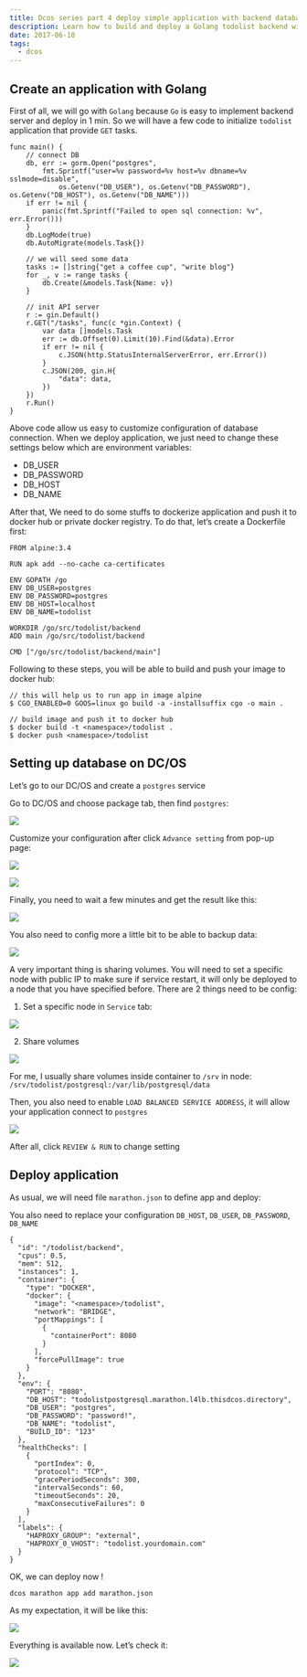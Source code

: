 ```yaml
---
title: Dcos series part 4 deploy simple application with backend database
description: Learn how to build and deploy a Golang todolist backend with PostgreSQL on DC/OS using Docker, including database setup, Dockerfile creation, and Marathon deployment configuration.
date: 2017-06-10
tags:
  - dcos
---
```


## Create an application with Golang

First of all, we will go with `Golang` because `Go` is easy to implement backend server and deploy in 1 min. So we will have a few code to initialize `todolist` application that provide `GET` tasks.

```plain_text
func main() {
    // connect DB
    db, err := gorm.Open("postgres",
        fmt.Sprintf("user=%v password=%v host=%v dbname=%v sslmode=disable",
            os.Getenv("DB_USER"), os.Getenv("DB_PASSWORD"), os.Getenv("DB_HOST"), os.Getenv("DB_NAME")))
    if err != nil {
        panic(fmt.Sprintf("Failed to open sql connection: %v", err.Error()))
    }
    db.LogMode(true)
    db.AutoMigrate(models.Task{})

    // we will seed some data
    tasks := []string{"get a coffee cup", "write blog"}
    for _, v := range tasks {
        db.Create(&models.Task{Name: v})
    }

    // init API server
    r := gin.Default()
    r.GET("/tasks", func(c *gin.Context) {
        var data []models.Task
        err := db.Offset(0).Limit(10).Find(&data).Error
        if err != nil {
            c.JSON(http.StatusInternalServerError, err.Error())
        }
        c.JSON(200, gin.H{
            "data": data,
        })
    })
    r.Run()
}
```

Above code allow us easy to customize configuration of database connection. When we deploy application, we just need to change these settings below which are environment variables:

- DB_USER
- DB_PASSWORD
- DB_HOST
- DB_NAME

After that, We need to do some stuffs to dockerize application and push it to docker hub or private docker registry. To do that, let’s create a Dockerfile first:

```plain_text
FROM alpine:3.4

RUN apk add --no-cache ca-certificates

ENV GOPATH /go
ENV DB_USER=postgres
ENV DB_PASSWORD=postgres
ENV DB_HOST=localhost
ENV DB_NAME=todolist

WORKDIR /go/src/todolist/backend
ADD main /go/src/todolist/backend

CMD ["/go/src/todolist/backend/main"]
```

Following to these steps, you will be able to build and push your image to docker hub:

```plain_text
// this will help us to run app in image alpine
$ CGO_ENABLED=0 GOOS=linux go build -a -installsuffix cgo -o main .

// build image and push it to docker hub
$ docker build -t <namespace>/todolist .
$ docker push <namespace>/todolist
```

## Setting up database on DC/OS

Let’s go to our DC/OS and create a `postgres` service

Go to DC/OS and choose package tab, then find `postgres`:

![](assets/dcos-series-part-4---deploy-simple-application-with-backend-database_7274a46eb1cff2f39783f79ef6352709_md5.webp)

Customize your configuration after click `Advance setting` from pop-up page:

![](assets/dcos-series-part-4---deploy-simple-application-with-backend-database_efe59623d7bf4e6f6112c0d8b5fc2385_md5.webp)

![](assets/dcos-series-part-4---deploy-simple-application-with-backend-database_d235654ef8f0f428f5ecad332edb6148_md5.webp)

Finally, you need to wait a few minutes and get the result like this:

![](assets/dcos-series-part-4---deploy-simple-application-with-backend-database_b987a78c85ca24c80127c39227dc905f_md5.webp)

You also need to config more a little bit to be able to backup data:

![](assets/dcos-series-part-4---deploy-simple-application-with-backend-database_bd74914f8224427cee07a129310fbe15_md5.webp)

A very important thing is sharing volumes. You will need to set a specific node with public IP to make sure if service restart, it will only be deployed to a node that you have specified before. There are 2 things need to be config:

1. Set a specific node in `Service` tab:

![](assets/dcos-series-part-4---deploy-simple-application-with-backend-database_fb4564d4758af4cc151fca604136180f_md5.webp)

2. Share volumes

![](assets/dcos-series-part-4---deploy-simple-application-with-backend-database_3d03a4c6a74681114944d4f0cc0ca683_md5.webp)

For me, I usually share volumes inside container to `/srv` in node: `/srv/todolist/postgresql:/var/lib/postgresql/data`

Then, you also need to enable `LOAD BALANCED SERVICE ADDRESS`, it will allow your application connect to `postgres`

![](assets/dcos-series-part-4---deploy-simple-application-with-backend-database_07ae10e7b5195c92905e0901562cb533_md5.webp)

After all, click `REVIEW & RUN` to change setting

## Deploy application

As usual, we will need file `marathon.json` to define app and deploy:

You also need to replace your configuration `DB_HOST`, `DB_USER`, `DB_PASSWORD`, `DB_NAME`

```plain_text
{
  "id": "/todolist/backend",
  "cpus": 0.5,
  "mem": 512,
  "instances": 1,
  "container": {
    "type": "DOCKER",
    "docker": {
      "image": "<namespace>/todolist",
      "network": "BRIDGE",
      "portMappings": [
        {
          "containerPort": 8080
        }
      ],
      "forcePullImage": true
    }
  },
  "env": {
    "PORT": "8080",
    "DB_HOST": "todolistpostgresql.marathon.l4lb.thisdcos.directory",
    "DB_USER": "postgres",
    "DB_PASSWORD": "password!",
    "DB_NAME": "todolist",
    "BUILD_ID": "123"
  },
  "healthChecks": [
    {
      "portIndex": 0,
      "protocol": "TCP",
      "gracePeriodSeconds": 300,
      "intervalSeconds": 60,
      "timeoutSeconds": 20,
      "maxConsecutiveFailures": 0
    }
  ],
  "labels": {
    "HAPROXY_GROUP": "external",
    "HAPROXY_0_VHOST": "todolist.yourdomain.com"
  }
}
```

OK, we can deploy now !

```plain_text
dcos marathon app add marathon.json
```

As my expectation, it will be like this:

![](assets/dcos-series-part-4---deploy-simple-application-with-backend-database_b85d3535f4be0d3605d8d61ef3fcd21a_md5.webp)

Everything is available now. Let’s check it:

![](assets/dcos-series-part-4---deploy-simple-application-with-backend-database_91935fc991d145d9dec0c0a5a1703c2e_md5.webp)
